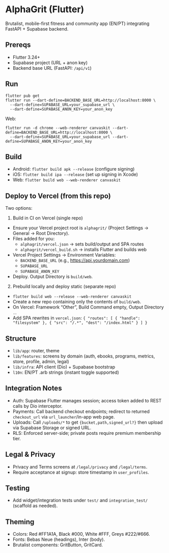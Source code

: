 # AlphaGrit (Flutter)

Brutalist, mobile-first fitness and community app (EN/PT) integrating FastAPI + Supabase backend.

## Prereqs
- Flutter 3.24+
- Supabase project (URL + anon key)
- Backend base URL (FastAPI: `/api/v1`)

## Run

```
flutter pub get
flutter run --dart-define=BACKEND_BASE_URL=http://localhost:8000 \
  --dart-define=SUPABASE_URL=your_supabase_url \
  --dart-define=SUPABASE_ANON_KEY=your_anon_key
```

Web:
```
flutter run -d chrome --web-renderer canvaskit --dart-define=BACKEND_BASE_URL=http://localhost:8000 \
  --dart-define=SUPABASE_URL=your_supabase_url --dart-define=SUPABASE_ANON_KEY=your_anon_key
```

## Build
- Android: `flutter build apk --release` (configure signing)
- iOS: `flutter build ipa --release` (set up signing in Xcode)
- Web: `flutter build web --web-renderer canvaskit`

## Deploy to Vercel (from this repo)

Two options:

1) Build in CI on Vercel (single repo)
- Ensure your Vercel project root is `alphagrit/` (Project Settings → General → Root Directory).
- Files added for you:
  - `alphagrit/vercel.json` → sets build/output and SPA routes
  - `alphagrit/vercel_build.sh` → installs Flutter and builds web
- Vercel Project Settings → Environment Variables:
  - `BACKEND_BASE_URL` (e.g., https://api.yourdomain.com)
  - `SUPABASE_URL`
  - `SUPABASE_ANON_KEY`
- Deploy. Output Directory is `build/web`.

2) Prebuild locally and deploy static (separate repo)
- `flutter build web --release --web-renderer canvaskit`
- Create a new repo containing only the contents of `build/web`.
- On Vercel: Framework “Other”, Build Command empty, Output Directory `.`.
- Add SPA rewrites in `vercel.json`:
  `{ "routes": [ { "handle": "filesystem" }, { "src": "/.*", "dest": "/index.html" } ] }`

## Structure
- `lib/app`: router, theme
- `lib/features`: screens by domain (auth, ebooks, programs, metrics, store, profile, admin, legal)
- `lib/infra`: API client (Dio) + Supabase bootstrap
- `l10n`: EN/PT .arb strings (instant toggle supported)

## Integration Notes
- Auth: Supabase Flutter manages session; access token added to REST calls by Dio interceptor.
- Payments: Call backend checkout endpoints; redirect to returned `checkout_url` via `url_launcher`/in-app web page.
- Uploads: Call `/uploads/*` to get `{bucket,path,signed_url?}` then upload via Supabase Storage or signed URL.
- RLS: Enforced server-side; private posts require premium membership tier.

## Legal & Privacy
- Privacy and Terms screens at `/legal/privacy` and `/legal/terms`.
- Require acceptance at signup: store timestamp in `user_profiles`.

## Testing
- Add widget/integration tests under `test/` and `integration_test/` (scaffold as needed).

## Theming
- Colors: Red #FF1A1A, Black #000, White #FFF, Greys #222/#666.
- Fonts: Bebas Neue (headings), Inter (body).
- Brutalist components: GritButton, GritCard.
